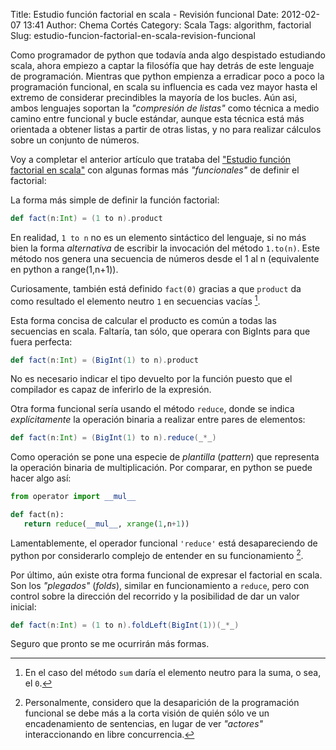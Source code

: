 Title: Estudio función factorial en scala - Revisión funcional
Date: 2012-02-07 13:41
Author: Chema Cortés
Category: Scala
Tags: algorithm, factorial
Slug: estudio-funcion-factorial-en-scala-revision-funcional

Como programador de python que todavía anda algo despistado estudiando scala, ahora empiezo a captar la filosófía que hay detrás de este lenguaje de programación. Mientras que python empienza a erradicar poco a poco la programación funcional, en scala su influencia es cada vez mayor hasta el extremo de considerar precindibles la mayoría de los bucles. Aún asi, ambos lenguajes soportan la *"compresión de listas"* como técnica a medio camino entre funcional y bucle estándar, aunque esta técnica está más orientada a obtener listas a partir de otras listas, y no para realizar cálculos sobre un conjunto de números.

Voy a completar el anterior artículo que trataba del ["Estudio función factorial en scala"][1] con algunas formas más *"funcionales"* de definir el factorial:

[1]: {filename}estudio-funcion-factorial-en-scala.md

La forma más simple de definir la función factorial:

```scala
def fact(n:Int) = (1 to n).product
```

En realidad, `1 to n` no es un elemento sintáctico del lenguaje, si no más bien la forma *alternativa* de escribir la invocación del método `1.to(n)`. Este método nos genera una secuencia de números desde el 1 al n (equivalente en python a range(1,n+1)).

Curiosamente, también está definido `fact(0)` gracias a que `product` da como resultado el elemento neutro `1` en secuencias vacías [^1].

Esta forma concisa de calcular el producto es común a todas las secuencias en scala. Faltaría, tan sólo, que operara con BigInts para que fuera perfecta:

```scala
def fact(n:Int) = (BigInt(1) to n).product
```

No es necesario indicar el tipo devuelto por la función puesto que el compilador es capaz de inferirlo de la expresión.

Otra forma funcional sería usando el método `reduce`, donde se indica *explícitamente* la operación binaria a realizar entre pares de elementos:

```scala
def fact(n:Int) = (BigInt(1) to n).reduce(_*_)
```

Como operación se pone una especie de *plantilla* (*pattern*) que representa la operación binaria de multiplicación. Por comparar, en python se puede hacer algo así:

```python
from operator import __mul__

def fact(n):
   return reduce(__mul__, xrange(1,n+1))
```

Lamentablemente, el operador funcional `'reduce'` está desapareciendo de python por considerarlo complejo de entender en su funcionamiento [^2].

Por último, aún existe otra forma funcional de expresar el factorial en scala. Son los *"plegados"* (*folds*), similar en funcionamiento a `reduce`, pero con control sobre la dirección del recorrido y la posibilidad de dar un valor inicial:

```scala
def fact(n:Int) = (1 to n).foldLeft(BigInt(1))(_*_)
```

Seguro que pronto se me ocurrirán más formas.

[^1]: En el caso del método `sum` daría el elemento neutro para la suma, o sea, el `0`.
[^2]: Personalmente, considero que la desaparición de la programación funcional se debe más a la corta visión de quién sólo ve un encadenamiento de sentencias, en lugar de ver *"actores"* interaccionando en libre concurrencia.
